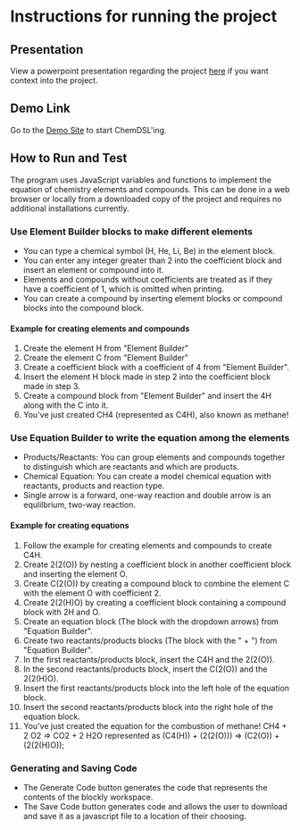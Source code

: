 # Instructions for running the project

## Presentation
View a powerpoint presentation regarding the project [here](https://docs.google.com/presentation/d/1HfpvlxIXDG2GBLlXe_3FHCobishMmQMX5mJrZWaJhj0/edit?usp=sharing) if you want context into the project.

## Demo Link
Go to the [Demo Site](https://ilianachae.github.io/CPSC354-DSL/) to start ChemDSL'ing.

## How to Run and Test

The program uses JavaScript variables and functions to implement the equation of chemistry elements and compounds. This can be done in a web browser or locally from a downloaded copy of the project and requires no additional installations currently.

### Use Element Builder blocks to make different elements

* You can type a chemical symbol (H, He, Li, Be) in the element block.
* You can enter any integer greater than 2 into the coefficient block and insert an element or compound into it.
 * Elements and compounds without coefficients are treated as if they have a coefficient of 1, which is omitted when printing. 
* You can create a compound by inserting element blocks or compound blocks into the compound block. 

#### Example for creating elements and compounds
1. Create the element H from "Element Builder"
2. Create the element C from "Element Builder"
3. Create a coefficient block with a coefficient of 4 from "Element Builder".
4. Insert the element H block made in step 2 into the coefficient block made in step 3.
5. Create a compound block from "Element Builder" and insert the 4H along with the C into it.
6. You've just created CH4 (represented as C4H), also known as methane!

### Use Equation Builder to write the equation among the elements

* Products/Reactants: You can group elements and compounds together to distinguish which are reactants and which are products.
* Chemical Equation: You can create a model chemical equation with reactants, products and reaction type.
* Single arrow is a forward, one-way reaction and double arrow is an equlilbrium, two-way reaction.

#### Example for creating equations
1. Follow the example for creating elements and compounds to create C4H.
2. Create 2(2(O)) by nesting a coefficient block in another coefficient block and inserting the element O.
3. Create C(2(O)) by creating a compound block to combine the element C with the element O with coefficient 2.
4. Create 2(2(H)O) by creating a coefficient block containing a compound block with 2H and O.
5. Create an equation block (The block with the dropdown arrows) from "Equation Builder".
6. Create two reactants/products blocks (The block with the " + ") from "Equation Builder".
7. In the first reactants/products block, insert the C4H and the 2(2(O)).
8. In the second reactants/products block, insert the C(2(O)) and the 2(2(H)O).
9. Insert the first reactants/products block into the left hole of the equation block.
10. Insert the second reactants/products block into the right hole of the equation block.
11. You've just created the equation for the combustion of methane! CH4 + 2 O2 => CO2 + 2 H2O represented as (C4(H)) + (2(2(O))) => (C2(O)) + (2(2(H)O));

### Generating and Saving Code
* The Generate Code button generates the code that represents the contents of the blockly workspace.
* The Save Code button generates code and allows the user to download and save it as a javascript file to a location of their choosing.
 
